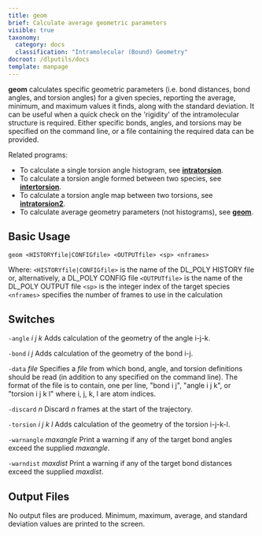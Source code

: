 ```yaml
---
title: geom
brief: Calculate average geometric parameters
visible: true
taxonomy:
  category: docs
  classification: "Intramolecular (Bound) Geometry"
docroot: /dlputils/docs
template: manpage
---
```


**geom** calculates specific geometric parameters (i.e. bond distances, bond angles, and torsion angles) for a given species, reporting the average, minimum, and maximum values it finds, along with the standard deviation. It can be useful when a quick check on the 'rigidity' of the intramolecular structure is required. Either specific bonds, angles, and torsions may be specified on the command line, or a file containing the required data can be provided.

Related programs:
+ To calculate a single torsion angle histogram, see [**intratorsion**](/dlputils/docs/intratorsion).
+ To calculate a torsion angle formed between two species, see [**intertorsion**](/dlputils/docs/intertorsion).
+ To calculate a torsion angle map between two torsions, see [**intratorsion2**](/dlputils/docs/intratorsion2).
+ To calculate average geometry parameters (not histograms), see [**geom**](/dlputils/docs/geom).

## Basic Usage

```
geom <HISTORYfile|CONFIGfile> <OUTPUTfile> <sp> <nframes>
```

Where:
`<HISTORYfile|CONFIGfile>` is the name of the DL_POLY HISTORY file or, alternatively, a DL_POLY CONFIG file
`<OUTPUTfile>` is the name of the DL_POLY OUTPUT file
`<sp>` is the integer index of the target species
`<nframes>` specifies the number of frames to use in the calculation

## Switches

`-angle` _i_ _j_ _k_
Adds calculation of the geometry of the angle i-j-k.

`-bond` _i_ _j_
Adds calculation of the geometry of the bond i-j.

`-data` _file_
Specifies a _file_ from which bond, angle, and torsion definitions should be read (in addition to any specified on the command line). The format of the file is to contain, one per line, "bond i j", "angle i j k", or "torsion i j k l" where i, j, k, l are atom indices.

`-discard` _n_
Discard _n_ frames at the start of the trajectory.

`-torsion` _i_ _j_ _k_ _l_
Adds calculation of the geometry of the torsion i-j-k-l.

`-warnangle` _maxangle_
Print a warning if any of the target bond angles exceed the supplied _maxangle_.

`-warndist` _maxdist_
Print a warning if any of the target bond distances exceed the supplied _maxdist_.

## Output Files

No output files are produced. Minimum, maximum, average, and standard deviation values are printed to the screen.


